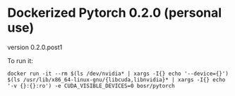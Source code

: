 # Dockerized Pytorch 0.2.0 (personal use)
version 0.2.0.post1

To run it:

    docker run -it --rm $(ls /dev/nvidia* | xargs -I{} echo '--device={}') $(ls /usr/lib/x86_64-linux-gnu/{libcuda,libnvidia}* | xargs -I{} echo '-v {}:{}:ro') -e CUDA_VISIBLE_DEVICES=0 bosr/pytorch
